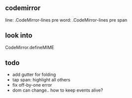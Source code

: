 ## codemirror
line: .CodeMirror-lines pre
word: .CodeMirror-lines pre span

## look into

CodeMirror.defineMIME

## todo
- add gutter for folding
- tap span: highlight all others
- fix off-by-one error
- dom can change.. how to keep events alive?
